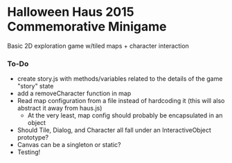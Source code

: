 # Halloween Haus 2015 Commemorative Minigame

Basic 2D exploration game w/tiled maps + character interaction

### To-Do
- create story.js with methods/variables related to the details of the game "story" state
- add a removeCharacter function in map
- Read map configuration from a file instead of hardcoding it (this will also abstract it away from haus.js)
  - At the very least, map config should probably be encapsulated in an object
- Should Tile, Dialog, and Character all fall under an InteractiveObject prototype?
- Canvas can be a singleton or static?
- Testing!

